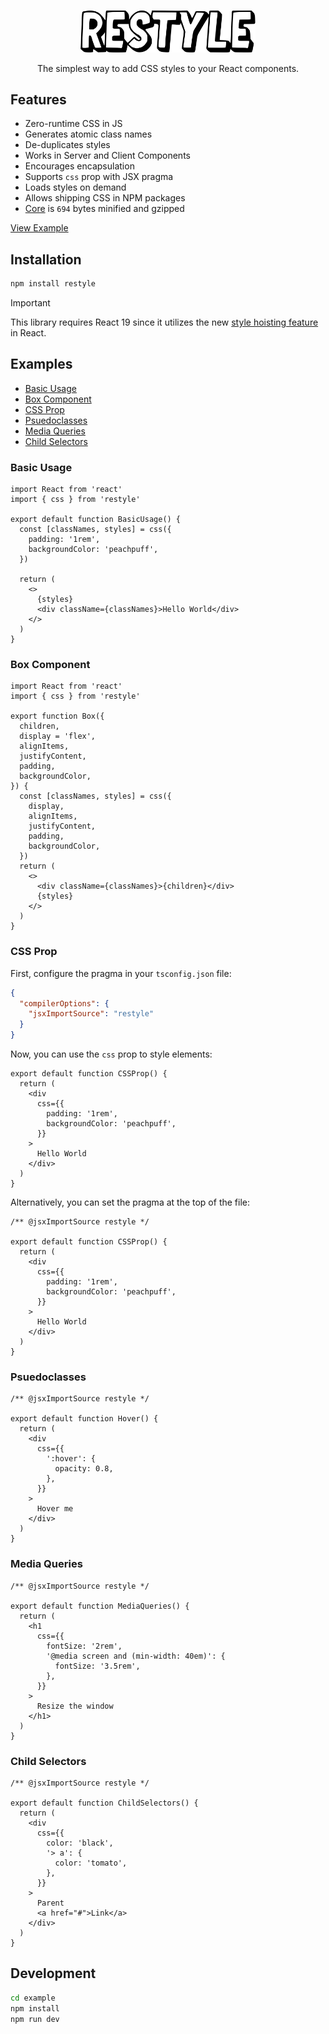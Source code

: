 <div align="center">
  <p align="center">
    <picture>
      <source media="(prefers-color-scheme: dark)" srcset="/example/public/logo-dark.png"/>
      <img src="/example/public/logo-light.png" alt="restyle" width="280"/>
    </picture>
  </p>
  <p>The simplest way to add CSS styles to your React components.</p>
</div>

## Features

- Zero-runtime CSS in JS
- Generates atomic class names
- De-duplicates styles
- Works in Server and Client Components
- Encourages encapsulation
- Supports `css` prop with JSX pragma
- Loads styles on demand
- Allows shipping CSS in NPM packages
- [Core](./index.js) is `694` bytes minified and gzipped

[View Example](https://reactstyle.vercel.app/)

## Installation

```bash
npm install restyle
```

> [!IMPORTANT]
> This library requires React 19 since it utilizes the new [style hoisting feature](https://react.dev/reference/react-dom/components/style) in React.

## Examples

- [Basic Usage](#basic-usage)
- [Box Component](#box-component)
- [CSS Prop](#css-prop)
- [Psuedoclasses](#psuedoclasses)
- [Media Queries](#media-queries)
- [Child Selectors](#child-selectors)

### Basic Usage

```tsx
import React from 'react'
import { css } from 'restyle'

export default function BasicUsage() {
  const [classNames, styles] = css({
    padding: '1rem',
    backgroundColor: 'peachpuff',
  })

  return (
    <>
      {styles}
      <div className={classNames}>Hello World</div>
    </>
  )
}
```

### Box Component

```tsx
import React from 'react'
import { css } from 'restyle'

export function Box({
  children,
  display = 'flex',
  alignItems,
  justifyContent,
  padding,
  backgroundColor,
}) {
  const [classNames, styles] = css({
    display,
    alignItems,
    justifyContent,
    padding,
    backgroundColor,
  })
  return (
    <>
      <div className={classNames}>{children}</div>
      {styles}
    </>
  )
}
```

### CSS Prop

First, configure the pragma in your `tsconfig.json` file:

```json
{
  "compilerOptions": {
    "jsxImportSource": "restyle"
  }
}
```

Now, you can use the `css` prop to style elements:

```tsx
export default function CSSProp() {
  return (
    <div
      css={{
        padding: '1rem',
        backgroundColor: 'peachpuff',
      }}
    >
      Hello World
    </div>
  )
}
```

Alternatively, you can set the pragma at the top of the file:

```tsx
/** @jsxImportSource restyle */

export default function CSSProp() {
  return (
    <div
      css={{
        padding: '1rem',
        backgroundColor: 'peachpuff',
      }}
    >
      Hello World
    </div>
  )
}
```

### Psuedoclasses

```tsx
/** @jsxImportSource restyle */

export default function Hover() {
  return (
    <div
      css={{
        ':hover': {
          opacity: 0.8,
        },
      }}
    >
      Hover me
    </div>
  )
}
```

### Media Queries

```tsx
/** @jsxImportSource restyle */

export default function MediaQueries() {
  return (
    <h1
      css={{
        fontSize: '2rem',
        '@media screen and (min-width: 40em)': {
          fontSize: '3.5rem',
        },
      }}
    >
      Resize the window
    </h1>
  )
}
```

### Child Selectors

```tsx
/** @jsxImportSource restyle */

export default function ChildSelectors() {
  return (
    <div
      css={{
        color: 'black',
        '> a': {
          color: 'tomato',
        },
      }}
    >
      Parent
      <a href="#">Link</a>
    </div>
  )
}
```

## Development

```bash
cd example
npm install
npm run dev
```

